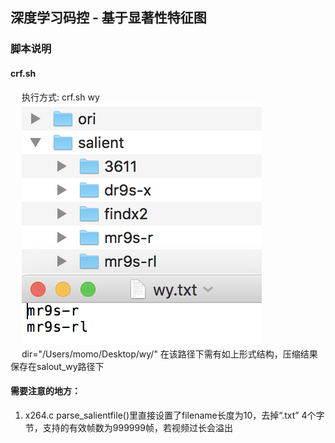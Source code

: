 ## 深度学习码控 - 基于显著性特征图
### 脚本说明
#### crf.sh  
&emsp; 执行方式: crf.sh wy  
&emsp; ![文件路径](https://github.com/tszssong/x264/blob/salient/doc/pic/salient_crf.png)  
 &emsp; dir="/Users/momo/Desktop/wy/" 在该路径下需有如上形式结构，压缩结果保存在salout_wy路径下
#### 需要注意的地方：  
1. x264.c parse_salientfile()里直接设置了filename长度为10，去掉“.txt” 4个字节，支持的有效帧数为999999帧，若视频过长会溢出

